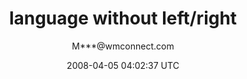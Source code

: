 ---
title: 'language without left/right'
posts: 10
hash: 'qMna8iep'
author: 'M***@wmconnect.com'
date: 2008-04-05 04:02:37 UTC
sources:
  - https://tokipona.yahoogroups.narkive.com/qMna8iep
---